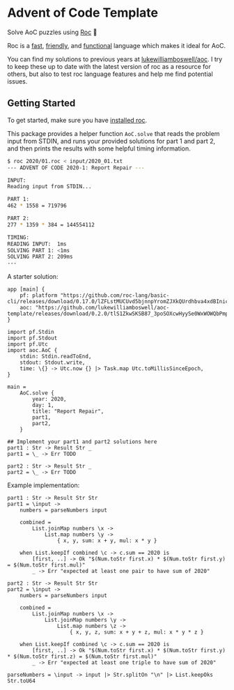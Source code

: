 # Advent of Code Template

Solve AoC puzzles using [Roc](https://www.roc-lang.org) 🤘

Roc is a [fast](https://www.roc-lang.org/fast), [friendly](https://www.roc-lang.org/friendly), and [functional](https://www.roc-lang.org/functional) language which makes it ideal for AoC.

You can find my solutions to previous years at [lukewilliamboswell/aoc](https://github.com/lukewilliamboswell/aoc). I try to keep these up to date with the latest version of roc as a resource for others, but also to test roc language features and help me find potential issues.

## Getting Started

To get started, make sure you have [installed roc](https://www.roc-lang.org/install).

This package provides a helper function `AoC.solve` that reads the problem input from STDIN, and runs your provided solutions for part 1 and part 2, and then prints the results with some helpful timing information.

```sh
$ roc 2020/01.roc < input/2020_01.txt
--- ADVENT OF CODE 2020-1: Report Repair ---

INPUT:
Reading input from STDIN...

PART 1:
462 * 1558 = 719796

PART 2:
277 * 1359 * 384 = 144554112

TIMING:
READING INPUT:  1ms
SOLVING PART 1: <1ms
SOLVING PART 2: 209ms
---
```

A starter solution:

```roc
app [main] {
    pf: platform "https://github.com/roc-lang/basic-cli/releases/download/0.17.0/lZFLstMUCUvd5bjnnpYromZJXkQUrdhbva4xdBInicE.tar.br",
    aoc: "https://github.com/lukewilliamboswell/aoc-template/releases/download/0.2.0/tlS1ZkwSKSB87_3poSOXcwHyySe0WxWOWQbPmp7rxBw.tar.br",
}

import pf.Stdin
import pf.Stdout
import pf.Utc
import aoc.AoC {
    stdin: Stdin.readToEnd,
    stdout: Stdout.write,
    time: \{} -> Utc.now {} |> Task.map Utc.toMillisSinceEpoch,
}

main =
    AoC.solve {
        year: 2020,
        day: 1,
        title: "Report Repair",
        part1,
        part2,
    }

## Implement your part1 and part2 solutions here
part1 : Str -> Result Str _
part1 = \_ -> Err TODO

part2 : Str -> Result Str _
part2 = \_ -> Err TODO
```

Example implementation:
```roc
part1 : Str -> Result Str Str
part1 = \input ->
    numbers = parseNumbers input

    combined =
        List.joinMap numbers \x ->
            List.map numbers \y ->
                { x, y, sum: x + y, mul: x * y }

    when List.keepIf combined \c -> c.sum == 2020 is
        [first, ..] -> Ok "$(Num.toStr first.x) * $(Num.toStr first.y) = $(Num.toStr first.mul)"
        _ -> Err "expected at least one pair to have sum of 2020"

part2 : Str -> Result Str Str
part2 = \input ->
    numbers = parseNumbers input

    combined =
        List.joinMap numbers \x ->
            List.joinMap numbers \y ->
                List.map numbers \z ->
                    { x, y, z, sum: x + y + z, mul: x * y * z }

    when List.keepIf combined \c -> c.sum == 2020 is
        [first, ..] -> Ok "$(Num.toStr first.x) * $(Num.toStr first.y) * $(Num.toStr first.z) = $(Num.toStr first.mul)"
        _ -> Err "expected at least one triple to have sum of 2020"

parseNumbers = \input -> input |> Str.splitOn "\n" |> List.keepOks Str.toU64
```
